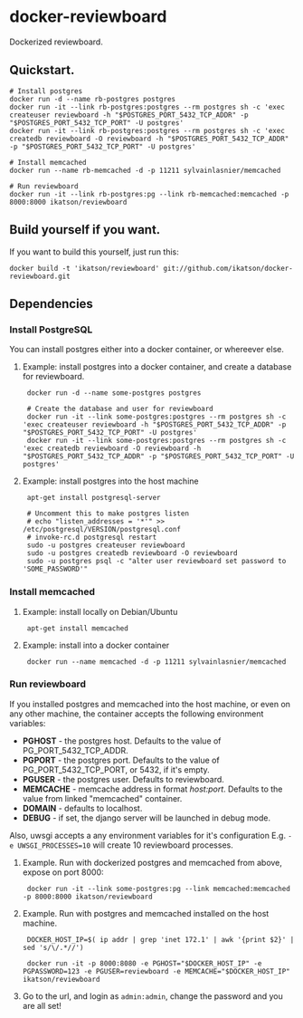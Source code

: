 docker-reviewboard
==================

Dockerized reviewboard.

## Quickstart.

    # Install postgres
    docker run -d --name rb-postgres postgres
    docker run -it --link rb-postgres:postgres --rm postgres sh -c 'exec createuser reviewboard -h "$POSTGRES_PORT_5432_TCP_ADDR" -p "$POSTGRES_PORT_5432_TCP_PORT" -U postgres'
    docker run -it --link rb-postgres:postgres --rm postgres sh -c 'exec createdb reviewboard -O reviewboard -h "$POSTGRES_PORT_5432_TCP_ADDR" -p "$POSTGRES_PORT_5432_TCP_PORT" -U postgres'

    # Install memcached
    docker run --name rb-memcached -d -p 11211 sylvainlasnier/memcached

    # Run reviewboard
    docker run -it --link rb-postgres:pg --link rb-memcached:memcached -p 8000:8000 ikatson/reviewboard

## Build yourself if you want.

If you want to build this yourself, just run this:

    docker build -t 'ikatson/reviewboard' git://github.com/ikatson/docker-reviewboard.git

## Dependencies

### Install PostgreSQL

You can install postgres either into a docker container, or whereever else.

1. Example: install postgres into a docker container, and create a database for reviewboard.

        docker run -d --name some-postgres postgres

        # Create the database and user for reviewboard
        docker run -it --link some-postgres:postgres --rm postgres sh -c 'exec createuser reviewboard -h "$POSTGRES_PORT_5432_TCP_ADDR" -p "$POSTGRES_PORT_5432_TCP_PORT" -U postgres'
        docker run -it --link some-postgres:postgres --rm postgres sh -c 'exec createdb reviewboard -O reviewboard -h "$POSTGRES_PORT_5432_TCP_ADDR" -p "$POSTGRES_PORT_5432_TCP_PORT" -U postgres'

2. Example: install postgres into the host machine

        apt-get install postgresql-server

        # Uncomment this to make postgres listen
        # echo "listen_addresses = '*'" >> /etc/postgresql/VERSION/postgresql.conf
        # invoke-rc.d postgresql restart
        sudo -u postgres createuser reviewboard
        sudo -u postgres createdb reviewboard -O reviewboard
        sudo -u postgres psql -c "alter user reviewboard set password to 'SOME_PASSWORD'"

### Install memcached

1. Example: install locally on Debian/Ubuntu

        apt-get install memcached

2. Example: install into a docker container

        docker run --name memcached -d -p 11211 sylvainlasnier/memcached

### Run reviewboard

If you installed postgres and memcached into the host machine, or even on any other machine, the container accepts the following environment variables:

- **PGHOST** - the postgres host. Defaults to the value of PG_PORT_5432_TCP_ADDR.
- **PGPORT** - the postgres port. Defaults to the value of PG_PORT_5432_TCP_PORT, or 5432, if it's empty.
- **PGUSER** - the postgres user. Defaults to reviewboard.
- **MEMCACHE** - memcache address in format *host:port*. Defaults to the value from linked "memcached" container.
- **DOMAIN** - defaults to localhost.
- **DEBUG** - if set, the django server will be launched in debug mode.

Also, uwsgi accepts a any environment variables for it's configuration
E.g. ```-e UWSGI_PROCESSES=10``` will create 10 reviewboard processes.

1. Example. Run with dockerized postgres and memcached from above, expose on port 8000:

        docker run -it --link some-postgres:pg --link memcached:memcached -p 8000:8000 ikatson/reviewboard

1. Example. Run with postgres and memcached installed on the host machine.

        DOCKER_HOST_IP=$( ip addr | grep 'inet 172.1' | awk '{print $2}' | sed 's/\/.*//')

        docker run -it -p 8000:8080 -e PGHOST="$DOCKER_HOST_IP" -e PGPASSWORD=123 -e PGUSER=reviewboard -e MEMCACHE="$DOCKER_HOST_IP" ikatson/reviewboard

1. Go to the url, and login as ```admin:admin```, change the password and you are all set!
